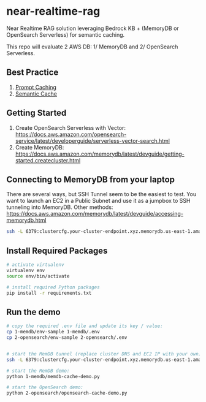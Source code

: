 # near-realtime-rag

Near Realtime RAG solution leveraging Bedrock KB + (MemoryDB or OpenSearch Serverless) for semantic caching.

This repo will evaluate 2 AWS DB: 1/ MemoryDB and 2/ OpenSearch Serverless.

## Best Practice

1. [Prompt Caching](https://www.anthropic.com/news/prompt-caching)
2. [Semantic Cache](https://aws.amazon.com/blogs/database/improve-speed-and-reduce-cost-for-generative-ai-workloads-with-a-persistent-semantic-cache-in-amazon-memorydb/)

## Getting Started

1. Create OpenSearch Serverless with Vector: https://docs.aws.amazon.com/opensearch-service/latest/developerguide/serverless-vector-search.html
2. Create MemoryDB: https://docs.aws.amazon.com/memorydb/latest/devguide/getting-started.createcluster.html

## Connecting to MemoryDB from your laptop

There are several ways, but SSH Tunnel seem to be the easiest to test. You want to launch an EC2 in a Public Subnet and use it as a jumpbox to SSH tunneling into MemoryDB. Other methods: https://docs.aws.amazon.com/memorydb/latest/devguide/accessing-memorydb.html

```bash 
ssh -L 6379:clustercfg.your-cluster-endpoint.xyz.memorydb.us-east-1.amazonaws.com:6379 ec2-user@IP-of-your-public-EC2-Jumpbox -i ~/.ssh/ec2-keypair.pem
```

## Install Required Packages

```bash
# activate virtualenv
virtualenv env
source env/bin/activate

# install required Python packages
pip install -r requirements.txt
```

## Run the demo

```bash
# copy the required .env file and update its key / value: 
cp 1-memdb/env-sample 1-memdb/.env
cp 2-opensearch/env-sample 2-opensearch/.env


# start the MemDB tunnel (replace cluster DNS and EC2 IP with your own):
ssh -L 6379:clustercfg.your-cluster-endpoint.xyz.memorydb.us-east-1.amazonaws.com:6379 ec2-user@IP-of-your-public-EC2-Jumpbox -i ~/.ssh/ec2-keypair.pem

# start the MemDB demo:
python 1-memdb/memdb-cache-demo.py 

# start the OpenSearch demo:
python 2-opensearch/opensearch-cache-demo.py
```